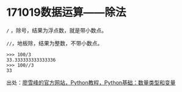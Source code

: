 # 171019数据运算——除法

`/` ，除号，结果为浮点数，就是带小数点。

`//`，地板除，结果为整数，不带小数点。

```
>>> 100/3
33.333333333333336
>>> 100//3
33
```





出处：[廖雪峰的官方网站，Python教程，Python基础：数量类型和变量](https://www.liaoxuefeng.com/wiki/0014316089557264a6b348958f449949df42a6d3a2e542c000/001431658624177ea4f8fcb06bc4d0e8aab2fd7aa65dd95000)

